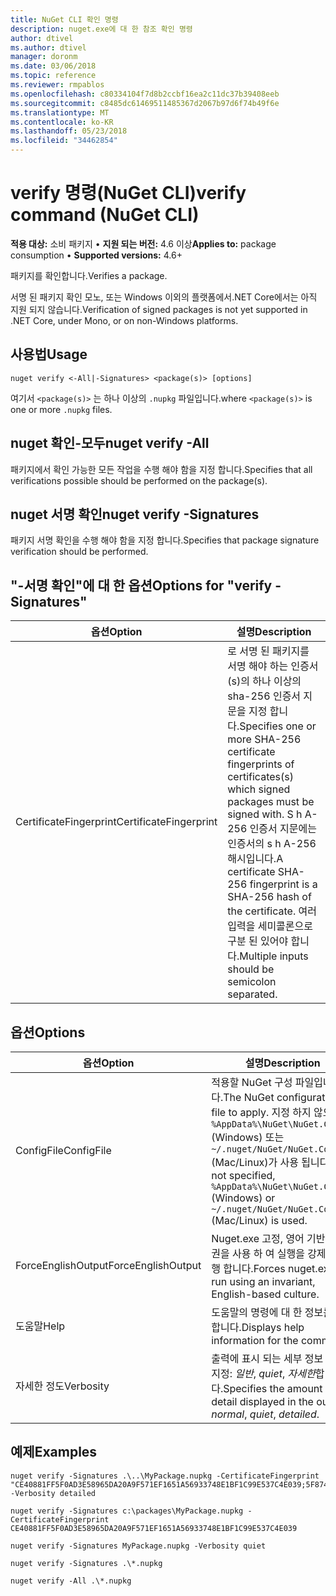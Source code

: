 ```yaml
---
title: NuGet CLI 확인 명령
description: nuget.exe에 대 한 참조 확인 명령
author: dtivel
ms.author: dtivel
manager: doronm
ms.date: 03/06/2018
ms.topic: reference
ms.reviewer: rmpablos
ms.openlocfilehash: c80334104f7d8b2ccbf16ea2c11dc37b39408eeb
ms.sourcegitcommit: c8485dc61469511485367d2067b97d6f74b49f6e
ms.translationtype: MT
ms.contentlocale: ko-KR
ms.lasthandoff: 05/23/2018
ms.locfileid: "34462854"
---
```

# <a name="verify-command-nuget-cli"></a><span data-ttu-id="3d9b8-103">verify 명령(NuGet CLI)</span><span class="sxs-lookup"><span data-stu-id="3d9b8-103">verify command (NuGet CLI)</span></span>

<span data-ttu-id="3d9b8-104">**적용 대상:** 소비 패키지 &bullet; **지원 되는 버전:** 4.6 이상</span><span class="sxs-lookup"><span data-stu-id="3d9b8-104">**Applies to:** package consumption &bullet; **Supported versions:** 4.6+</span></span>

<span data-ttu-id="3d9b8-105">패키지를 확인합니다.</span><span class="sxs-lookup"><span data-stu-id="3d9b8-105">Verifies a package.</span></span>

<span data-ttu-id="3d9b8-106">서명 된 패키지 확인 모노, 또는 Windows 이외의 플랫폼에서.NET Core에서는 아직 지원 되지 않습니다.</span><span class="sxs-lookup"><span data-stu-id="3d9b8-106">Verification of signed packages is not yet supported in .NET Core, under Mono, or on non-Windows platforms.</span></span>

## <a name="usage"></a><span data-ttu-id="3d9b8-107">사용법</span><span class="sxs-lookup"><span data-stu-id="3d9b8-107">Usage</span></span>

```cli
nuget verify <-All|-Signatures> <package(s)> [options]
```

<span data-ttu-id="3d9b8-108">여기서 `<package(s)>` 는 하나 이상의 `.nupkg` 파일입니다.</span><span class="sxs-lookup"><span data-stu-id="3d9b8-108">where `<package(s)>` is one or more `.nupkg` files.</span></span>

## <a name="nuget-verify--all"></a><span data-ttu-id="3d9b8-109">nuget 확인-모두</span><span class="sxs-lookup"><span data-stu-id="3d9b8-109">nuget verify -All</span></span>

<span data-ttu-id="3d9b8-110">패키지에서 확인 가능한 모든 작업을 수행 해야 함을 지정 합니다.</span><span class="sxs-lookup"><span data-stu-id="3d9b8-110">Specifies that all verifications possible should be performed on the package(s).</span></span>

## <a name="nuget-verify--signatures"></a><span data-ttu-id="3d9b8-111">nuget 서명 확인</span><span class="sxs-lookup"><span data-stu-id="3d9b8-111">nuget verify -Signatures</span></span>

<span data-ttu-id="3d9b8-112">패키지 서명 확인을 수행 해야 함을 지정 합니다.</span><span class="sxs-lookup"><span data-stu-id="3d9b8-112">Specifies that package signature verification should be performed.</span></span>

## <a name="options-for-verify--signatures"></a><span data-ttu-id="3d9b8-113">"-서명 확인"에 대 한 옵션</span><span class="sxs-lookup"><span data-stu-id="3d9b8-113">Options for "verify -Signatures"</span></span>

| <span data-ttu-id="3d9b8-114">옵션</span><span class="sxs-lookup"><span data-stu-id="3d9b8-114">Option</span></span> | <span data-ttu-id="3d9b8-115">설명</span><span class="sxs-lookup"><span data-stu-id="3d9b8-115">Description</span></span> |
| --- | --- |
| <span data-ttu-id="3d9b8-116">CertificateFingerprint</span><span class="sxs-lookup"><span data-stu-id="3d9b8-116">CertificateFingerprint</span></span> | <span data-ttu-id="3d9b8-117">로 서명 된 패키지를 서명 해야 하는 인증서 (s)의 하나 이상의 sha-256 인증서 지문을 지정 합니다.</span><span class="sxs-lookup"><span data-stu-id="3d9b8-117">Specifies one or more SHA-256 certificate fingerprints of certificates(s) which signed packages must be signed with.</span></span> <span data-ttu-id="3d9b8-118">S h A-256 인증서 지문에는 인증서의 s h A-256 해시입니다.</span><span class="sxs-lookup"><span data-stu-id="3d9b8-118">A certificate SHA-256 fingerprint is a SHA-256 hash of the certificate.</span></span> <span data-ttu-id="3d9b8-119">여러 입력을 세미콜론으로 구분 된 있어야 합니다.</span><span class="sxs-lookup"><span data-stu-id="3d9b8-119">Multiple inputs should be semicolon separated.</span></span> |

## <a name="options"></a><span data-ttu-id="3d9b8-120">옵션</span><span class="sxs-lookup"><span data-stu-id="3d9b8-120">Options</span></span>

| <span data-ttu-id="3d9b8-121">옵션</span><span class="sxs-lookup"><span data-stu-id="3d9b8-121">Option</span></span> | <span data-ttu-id="3d9b8-122">설명</span><span class="sxs-lookup"><span data-stu-id="3d9b8-122">Description</span></span> |
| --- | --- |
| <span data-ttu-id="3d9b8-123">ConfigFile</span><span class="sxs-lookup"><span data-stu-id="3d9b8-123">ConfigFile</span></span> | <span data-ttu-id="3d9b8-124">적용할 NuGet 구성 파일입니다.</span><span class="sxs-lookup"><span data-stu-id="3d9b8-124">The NuGet configuration file to apply.</span></span> <span data-ttu-id="3d9b8-125">지정 하지 않으면 `%AppData%\NuGet\NuGet.Config` (Windows) 또는 `~/.nuget/NuGet/NuGet.Config` (Mac/Linux)가 사용 됩니다.</span><span class="sxs-lookup"><span data-stu-id="3d9b8-125">If not specified, `%AppData%\NuGet\NuGet.Config` (Windows) or `~/.nuget/NuGet/NuGet.Config` (Mac/Linux) is used.</span></span>|
| <span data-ttu-id="3d9b8-126">ForceEnglishOutput</span><span class="sxs-lookup"><span data-stu-id="3d9b8-126">ForceEnglishOutput</span></span> | <span data-ttu-id="3d9b8-127">Nuget.exe 고정, 영어 기반 문화권을 사용 하 여 실행을 강제로 수행 합니다.</span><span class="sxs-lookup"><span data-stu-id="3d9b8-127">Forces nuget.exe to run using an invariant, English-based culture.</span></span> |
| <span data-ttu-id="3d9b8-128">도움말</span><span class="sxs-lookup"><span data-stu-id="3d9b8-128">Help</span></span> | <span data-ttu-id="3d9b8-129">도움말의 명령에 대 한 정보를 표시 합니다.</span><span class="sxs-lookup"><span data-stu-id="3d9b8-129">Displays help information for the command.</span></span> |
| <span data-ttu-id="3d9b8-130">자세한 정도</span><span class="sxs-lookup"><span data-stu-id="3d9b8-130">Verbosity</span></span> | <span data-ttu-id="3d9b8-131">출력에 표시 되는 세부 정보 수준을 지정: *일반*, *quiet*, *자세한*합니다.</span><span class="sxs-lookup"><span data-stu-id="3d9b8-131">Specifies the amount of detail displayed in the output: *normal*, *quiet*, *detailed*.</span></span> |

## <a name="examples"></a><span data-ttu-id="3d9b8-132">예제</span><span class="sxs-lookup"><span data-stu-id="3d9b8-132">Examples</span></span>

```cli
nuget verify -Signatures .\..\MyPackage.nupkg -CertificateFingerprint "CE40881FF5F0AD3E58965DA20A9F571EF1651A56933748E1BF1C99E537C4E039;5F874AAF47BCB268A19357364E7FBB09D6BF9E8A93E1229909AC5CAC865802E2" -Verbosity detailed

nuget verify -Signatures c:\packages\MyPackage.nupkg -CertificateFingerprint CE40881FF5F0AD3E58965DA20A9F571EF1651A56933748E1BF1C99E537C4E039

nuget verify -Signatures MyPackage.nupkg -Verbosity quiet

nuget verify -Signatures .\*.nupkg

nuget verify -All .\*.nupkg

```
